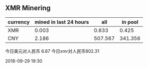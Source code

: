 ## XMR Minering

|currency|mined in last 24 hours|all|in pool|
|---|---|---|---|
|XMR|0.003|0.633|0.425|
|CNY|2.186|507.567|341.356|

今日美元对人民币 6.87	今日xmr对人民币802.31


2018-09-29 19:30